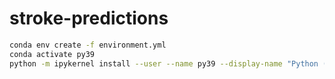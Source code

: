 # stroke-predictions


```sh
conda env create -f environment.yml
conda activate py39
python -m ipykernel install --user --name py39 --display-name "Python (py39)"
```
